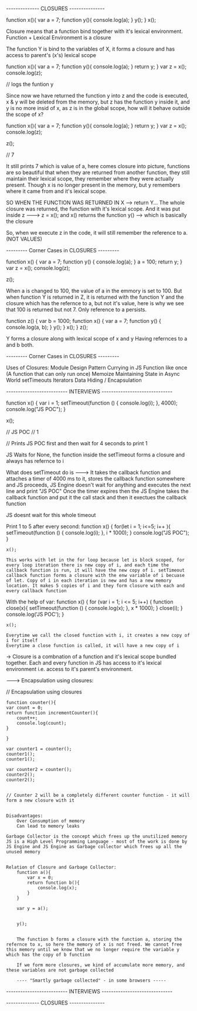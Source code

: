 -------------- CLOSURES ---------------

function x(){
    var a = 7;
    function y(){
        console.log(a);
    }
    y();
}
x();

Closure means that a function bind together with it's lexical environment.
Function + Lexical Environment is a closure

The function Y is bind to the variables of X, it forms a closure and has access to parent's (x's) lexical scope

function x(){
    var a = 7;
    function y(){
        console.log(a);
    }
    return y;
}
var z = x();
console.log(z);

// logs the funtion y


Since now we have returned the function y into z and the code is executed, x & y will be deleted from the memory, but z has the function y inside it, and y is no more insid of x, as z is in the global scope, how will it behave outside the scope of x?

function x(){
    var a = 7;
    function y(){
        console.log(a);
    }
    return y;
}
var z = x();
console.log(z);

z();

// 7

It still prints 7 which is value of a, here comes closure into picture, functions are so beautiful that when they are returned from another function, they still maintain their lexical scope, they remember where they were actually present. Though x is no longer present in the memory, but y remembers where it came from and it's lexical scope. 

SO WHEN THE FUNCTION WAS RETURNED IN X --> return Y... The whole closure was returned, the function with it's lexical scope. And it was put inside z ---> z = x(); and x() returns the function y() --> which is basically the closure

So, when we execute z in the code, it will still remember the reference to a. (NOT VALUES)

--------- Corner Cases in CLOSURES ---------

function x() {
  var a = 7;
  function y() {
    console.log(a);
  }
  a = 100;
  return y;
}
var z = x();
console.log(z);

z();


When a is changed to 100, the value of a in the emmory is set  to 100.
But when function Y is returned in Z, it is returned with the function Y and the closure which has the refernce to a, but not it's value, here is why we see that 100 is returned but not 7. Only reference to a persists.


function z() {
    var b = 1000;
  function x() {
    var a = 7;
    function y() {
      console.log(a, b);
    }
    y();
  }
  x();
}
z();

Y forms a closure along with lexical scope of x and y
Having refernces to a and b  both.


--------- Corner Cases in CLOSURES ---------

Uses of Closures:
    Module Design Pattern
    Currying in JS
    Function like once (A function that can only run once)
    Memoize
    Maintaining State in Async World
    setTimeouts
    Iterators
    Data Hiding / Encapsulation



-------------------------- INTERVIEWS ------------------------------

function x() {
  var i = 1;
  setTimeout(function () {
    console.log(i);
  }, 4000);
  console.log("JS POC");
}

x();


// JS POC 
// 1 

// Prints JS POC first and then wait for 4 seconds to print 1

JS Waits for None, the function inside the setTimeout forms a closure and always has refernce to i

What does setTimeout do is ---> It takes the callback function and attaches a timer of 4000 ms to it, stores the callback function somewhere and JS proceeds, JS Engine doesn't wait for anything and executes the next line and print "JS POC"
Once the timer expires then the JS Engine takes the callback function and put it the call stack and then it exectues the callback function

JS doesnt wait for this whole timeout


Print 1 to 5 after every second:
    function x() {
    for(let i = 1; i<=5; i++ ){
    setTimeout(function () {
        console.log(i);
    }, i * 1000);
    }
    console.log("JS POC");
    }

    x();

    This works with let in the for loop because let is block scoped, for every loop iteration there is new copy of i, and each time the callback function is run, it will have the new copy of i. setTimeout callback function forms a closure with the enw variable of i becuase of let. Copy of i in each iteration is new and has a new memory location. It makes 5 copies of i and they form closure with each and every callback function


 With the help of var:
    function x() {
    for (var i = 1; i <= 5; i++) {
        function close(x){
        setTimeout(function () {
            console.log(x);
        }, x * 1000);
        }
        close(i);
    }
    console.log('JS POC');
    }

    x();

    Everytime we call the closed function with i, it creates a new copy of i for itself
    Everytime a close function is called, it will have a new copy of i


-> Closure is a combnation of a function and it's lexical  scope bundled together. Each and every function in JS has access to it's lexical environment i.e. access to it's parent's environment. 



---> Encapsulation using closures:
    
// Encapsulation using closures

    function counter(){
    var count = 0;
    return function incrementCounter(){
        count++;
        console.log(count);
    }
    
    }

    var counter1 = counter();
    counter1();
    counter1();

    var counter2 = counter();
    counter2();
    counter2();


    // Counter 2 will be a completely different counter function - it will form a new closure with it


    Disadvantages:
        Over Consumption of memory
        Can lead to memory leaks

    Garbage Collector is the concept which frees up the unutilized memory
    JS is a High Level Programming Language - most of the work is done by JS Engine and JS Engine as Garbage collector which frees up all the unused memory


    Relation of Closure and Garbage Collector:
        function a(){
            var x = 0;
            return function b(){
                console.log(x);
            }
        }

        var y = a();


        y();


        The function b forms a closure with the function a, storing the refernce to x, so here the memory of x is not freed. We cannot free this memory until we know that we no longer require the variable y which has the copy of b function

        If we form more closures, we kind of accumulate more memory, and these variables are not garbage collected

        ---- "Smartly garbage collected" - in some browsers -----

-------------------------- INTERVIEWS ------------------------------


-------------- CLOSURES ---------------


